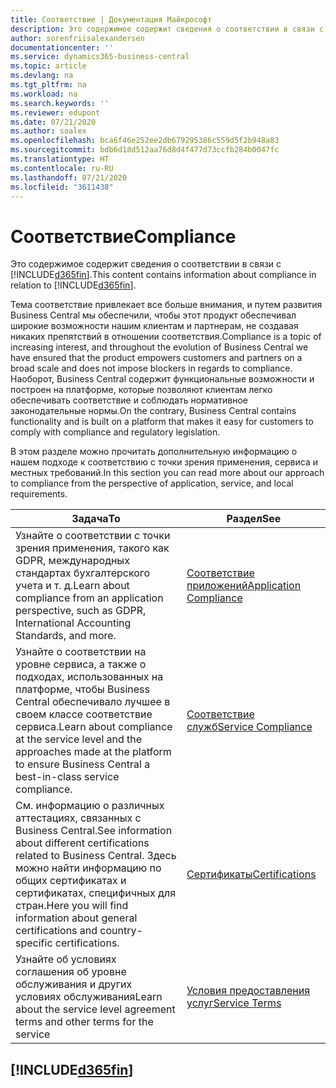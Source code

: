 ```yaml
---
title: Соответствие | Документация Майкрософт
description: Это содержимое содержит сведения о соответствии в связи с Business Central.
author: sorenfriisalexandersen
documentationcenter: ''
ms.service: dynamics365-business-central
ms.topic: article
ms.devlang: na
ms.tgt_pltfrm: na
ms.workload: na
ms.search.keywords: ''
ms.reviewer: edupont
ms.date: 07/21/2020
ms.author: soalex
ms.openlocfilehash: bca6f46e252ee2db679295386c559d5f2b948a83
ms.sourcegitcommit: bdb6d18d512aa76d8d4f477d73ccfb284b0047fc
ms.translationtype: HT
ms.contentlocale: ru-RU
ms.lasthandoff: 07/21/2020
ms.locfileid: "3611438"
---
```

# <a name="compliance"></a><span data-ttu-id="5364f-103">Соответствие</span><span class="sxs-lookup"><span data-stu-id="5364f-103">Compliance</span></span>

<span data-ttu-id="5364f-104">Это содержимое содержит сведения о соответствии в связи с [!INCLUDE[d365fin](../includes/d365fin_md.md)].</span><span class="sxs-lookup"><span data-stu-id="5364f-104">This content contains information about compliance in relation to [!INCLUDE[d365fin](../includes/d365fin_md.md)].</span></span>  

<span data-ttu-id="5364f-105">Тема соответствие привлекает все больше внимания, и путем развития Business Central мы обеспечили, чтобы этот продукт обеспечивал широкие возможности нашим клиентам и партнерам, не создавая никаких препятствий в отношении соответствия.</span><span class="sxs-lookup"><span data-stu-id="5364f-105">Compliance is a topic of increasing interest, and throughout the evolution of Business Central we have ensured that the product empowers customers and partners on a broad scale and does not impose blockers in regards to compliance.</span></span> <span data-ttu-id="5364f-106">Наоборот, Business Central содержит функциональные возможности и построен на платформе, которые позволяют клиентам легко обеспечивать соответствие и соблюдать нормативное законодательные нормы.</span><span class="sxs-lookup"><span data-stu-id="5364f-106">On the contrary, Business Central contains functionality and is built on a platform that makes it easy for customers to comply with compliance and regulatory legislation.</span></span>

<span data-ttu-id="5364f-107">В этом разделе можно прочитать дополнительную информацию о нашем подходе к соответствию с точки зрения применения, сервиса и местных требований.</span><span class="sxs-lookup"><span data-stu-id="5364f-107">In this section you can read more about our approach to compliance from the perspective of application, service, and local  requirements.</span></span>

|<span data-ttu-id="5364f-108">**Задача**</span><span class="sxs-lookup"><span data-stu-id="5364f-108">**To**</span></span>|<span data-ttu-id="5364f-109">**Раздел**</span><span class="sxs-lookup"><span data-stu-id="5364f-109">**See**</span></span>|  
|------------|-------------|  
|<span data-ttu-id="5364f-110">Узнайте о соответствии с точки зрения применения, такого как GDPR, международных стандартах бухгалтерского учета и т. д.</span><span class="sxs-lookup"><span data-stu-id="5364f-110">Learn about compliance from an application perspective, such as GDPR, International Accounting Standards, and more.</span></span>|[<span data-ttu-id="5364f-111">Соответствие приложений</span><span class="sxs-lookup"><span data-stu-id="5364f-111">Application Compliance</span></span>](compliance-application-compliance.md)|  
|<span data-ttu-id="5364f-112">Узнайте о соответствии на уровне сервиса, а также о подходах, использованных на платформе, чтобы Business Central обеспечивало лучшее в своем классе соответствие сервиса.</span><span class="sxs-lookup"><span data-stu-id="5364f-112">Learn about compliance at the service level and the approaches made at the platform to ensure Business Central a best-in-class service compliance.</span></span>|[<span data-ttu-id="5364f-113">Соответствие служб</span><span class="sxs-lookup"><span data-stu-id="5364f-113">Service Compliance</span></span>](compliance-service-compliance.md)|  
|<span data-ttu-id="5364f-114">См. информацию о различных аттестациях, связанных с Business Central.</span><span class="sxs-lookup"><span data-stu-id="5364f-114">See information about different certifications related to Business Central.</span></span> <span data-ttu-id="5364f-115">Здесь можно найти информацию по общих сертификатах и сертификатах, специфичных для стран.</span><span class="sxs-lookup"><span data-stu-id="5364f-115">Here you will find information about general certifications and country-specific certifications.</span></span>|[<span data-ttu-id="5364f-116">Сертификаты</span><span class="sxs-lookup"><span data-stu-id="5364f-116">Certifications</span></span>](compliance-certifications.md)|  
|<span data-ttu-id="5364f-117">Узнайте об условиях соглашения об уровне обслуживания и других условиях обслуживания</span><span class="sxs-lookup"><span data-stu-id="5364f-117">Learn about the service level agreement terms and other terms for the service</span></span>|[<span data-ttu-id="5364f-118">Условия предоставления услуг</span><span class="sxs-lookup"><span data-stu-id="5364f-118">Service Terms</span></span>](compliance-service-compliance.md#service-terms)|  

## [!INCLUDE[d365fin](../includes/free_trial_md.md)]  
